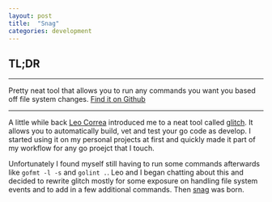 ```yaml
---
layout: post
title:  "Snag"
categories: development
---
```


## TL;DR
---

Pretty neat tool that allows you to run any commands you want you
based off file system changes. <a href="https://github.com/Tonkpils/snag">Find it on Github</a>

---

A little while back [Leo Correa](http://leonardocorrea.com/) introduced
me to a neat tool called [glitch](https://github.com/levicook/glitch). It
allows you to automatically build, vet and test your go code as develop. I 
started using it on my personal projects at first and quickly made it part of
my workflow for any go proejct that I touch. 

Unfortunately I found myself still having to run some commands afterwards 
like `gofmt -l -s` and `golint .`. Leo and I began chatting about this and
decided to rewrite glitch mostly for some exposure on handling file
system events and to add in a few additional commands. Then [snag](https://github.com/Tonkpils/snag)
was born.

